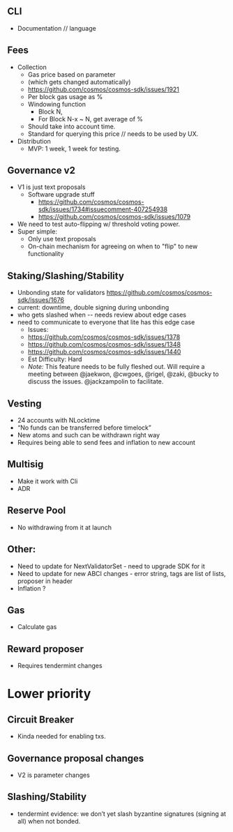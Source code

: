 
## CLI
- Documentation // language

## Fees
- Collection
  - Gas price based on parameter
  - (which gets changed automatically)
  - https://github.com/cosmos/cosmos-sdk/issues/1921
  - Per block gas usage as %
  - Windowing function
    - Block N,
    - For Block N-x ~ N, get average of %
  - Should take into account time.
  - Standard for querying this price // needs to be used by UX.
- Distribution
  - MVP: 1 week, 1 week for testing.

## Governance v2
- V1 is just text proposals
  - Software upgrade stuff
    - https://github.com/cosmos/cosmos-sdk/issues/1734#issuecomment-407254938
    - https://github.com/cosmos/cosmos-sdk/issues/1079
- We need to test auto-flipping w/ threshold voting power.
- Super simple:
  - Only use text proposals
  - On-chain mechanism for agreeing on when to "flip" to new functionality

## Staking/Slashing/Stability
- Unbonding state for validators https://github.com/cosmos/cosmos-sdk/issues/1676
- current: downtime, double signing during unbonding
- who gets slashed when -- needs review about edge cases
- need to communicate to everyone that lite has this edge case
	- Issues:
    - https://github.com/cosmos/cosmos-sdk/issues/1378
    - https://github.com/cosmos/cosmos-sdk/issues/1348
    - https://github.com/cosmos/cosmos-sdk/issues/1440
  * Est Difficulty: Hard
  * _*Note:*_ This feature needs to be fully fleshed out. Will require a meeting between @jaekwon, @cwgoes, @rigel, @zaki, @bucky to discuss the issues. @jackzampolin to facilitate.

## Vesting
- 24 accounts with NLocktime
- “No funds can be transferred before timelock”
- New atoms and such can be withdrawn right way
- Requires being able to send fees and inflation to new account

## Multisig
- Make it work with Cli
- ADR

## Reserve Pool
- No withdrawing from it at launch

## Other:
- Need to update for NextValidatorSet - need to upgrade SDK for it
- Need to update for new ABCI changes - error string, tags are list of lists, proposer in header
- Inflation ? 

## Gas
- Calculate gas

## Reward proposer
- Requires tendermint changes

# Lower priority

## Circuit Breaker
- Kinda needed for enabling txs.

## Governance proposal changes
- V2 is parameter changes

## Slashing/Stability
- tendermint evidence: we don’t yet slash byzantine signatures (signing at all) when not bonded.

